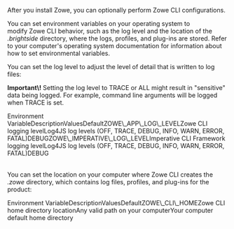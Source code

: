 <?xml version="1.0" encoding="UTF-8"?><?workdir /opt/dita-ot/out/.tmp?><?workdir-uri file:/opt/dita-ot/out/.tmp/?><?path2project ../?><?path2project-uri ../?><?path2rootmap-uri ../?><topic xmlns:ditaarch="http://dita.oasis-open.org/architecture/2005/" xmlns:dita-ot="http://dita-ot.sourceforge.net/ns/201007/dita-ot" class="- topic/topic " ditaarch:DITAArchVersion="1.2" domains="(topic hi-d) (topic ut-d) (topic indexing-d) (topic hazard-d) (topic abbrev-d) (topic pr-d) (topic sw-d) (topic ui-d)" id="configuring-zowe-cli" xtrf="file:/opt/dita-ot/data/user-guide/cli-configuringcli.md" xtrc="topic:1;182:3"><title class="- topic/title " xtrf="file:/opt/dita-ot/data/user-guide/cli-configuringcli.md" xtrc="title:1;182:3">Configuring Zowe CLI</title><body class="- topic/body " xtrf="file:/opt/dita-ot/data/user-guide/cli-configuringcli.md" xtrc="body:1;182:3"><p class="- topic/p " xtrf="file:/opt/dita-ot/data/user-guide/cli-configuringcli.md" xtrc="p:1;182:3">After you install Zowe, you can optionally perform Zowe CLI configurations.</p></body><topic class="- topic/topic " ditaarch:DITAArchVersion="1.2" domains="(topic hi-d) (topic ut-d) (topic indexing-d) (topic hazard-d) (topic abbrev-d) (topic pr-d) (topic sw-d) (topic ui-d)" id="setting-environment-variables-for-zowe-cli" xtrf="file:/opt/dita-ot/data/user-guide/cli-configuringcli.md" xtrc="topic:2;182:3"><title class="- topic/title " xtrf="file:/opt/dita-ot/data/user-guide/cli-configuringcli.md" xtrc="title:2;182:3">Setting environment variables for Zowe CLI</title><body class="- topic/body " xtrf="file:/opt/dita-ot/data/user-guide/cli-configuringcli.md" xtrc="body:2;182:3"><p class="- topic/p " xtrf="file:/opt/dita-ot/data/user-guide/cli-configuringcli.md" xtrc="p:2;182:3">You can set environment variables on your operating system to modify Zowe CLI behavior, such as the log level and the location of the <i class="+ topic/ph hi-d/i " xtrf="file:/opt/dita-ot/data/user-guide/cli-configuringcli.md" xtrc="i:1;182:3">.brightside</i> directory, where the logs, profiles, and plug-ins are stored. Refer to your computer's operating system documentation for information about how to set environmental variables.</p></body><topic class="- topic/topic " ditaarch:DITAArchVersion="1.2" domains="(topic hi-d) (topic ut-d) (topic indexing-d) (topic hazard-d) (topic abbrev-d) (topic pr-d) (topic sw-d) (topic ui-d)" id="setting-log-levels" xtrf="file:/opt/dita-ot/data/user-guide/cli-configuringcli.md" xtrc="topic:3;182:3"><title class="- topic/title " xtrf="file:/opt/dita-ot/data/user-guide/cli-configuringcli.md" xtrc="title:3;182:3">Setting log levels</title><body class="- topic/body " xtrf="file:/opt/dita-ot/data/user-guide/cli-configuringcli.md" xtrc="body:3;182:3"><p class="- topic/p " xtrf="file:/opt/dita-ot/data/user-guide/cli-configuringcli.md" xtrc="p:3;182:3">You can set the log level to adjust the level of detail that is written to log files:</p><p class="- topic/p " xtrf="file:/opt/dita-ot/data/user-guide/cli-configuringcli.md" xtrc="p:4;182:3"><b class="+ topic/ph hi-d/b " xtrf="file:/opt/dita-ot/data/user-guide/cli-configuringcli.md" xtrc="b:1;182:3">Important\!</b> Setting the log level to TRACE or ALL might result in "sensitive" data being logged. For example, command line arguments will be logged when TRACE is set.</p><table class="- topic/table " xtrf="file:/opt/dita-ot/data/user-guide/cli-configuringcli.md" xtrc="table:1;182:3"><tgroup class="- topic/tgroup " cols="4" xtrf="file:/opt/dita-ot/data/user-guide/cli-configuringcli.md" xtrc="tgroup:1;182:3"><colspec class="- topic/colspec " colname="col1" xtrf="file:/opt/dita-ot/data/user-guide/cli-configuringcli.md" xtrc="colspec:1;182:3"/><colspec class="- topic/colspec " colname="col2" xtrf="file:/opt/dita-ot/data/user-guide/cli-configuringcli.md" xtrc="colspec:2;182:3"/><colspec class="- topic/colspec " colname="col3" xtrf="file:/opt/dita-ot/data/user-guide/cli-configuringcli.md" xtrc="colspec:3;182:3"/><colspec class="- topic/colspec " colname="col4" xtrf="file:/opt/dita-ot/data/user-guide/cli-configuringcli.md" xtrc="colspec:4;182:3"/><thead class="- topic/thead " xtrf="file:/opt/dita-ot/data/user-guide/cli-configuringcli.md" xtrc="thead:1;182:3"><row class="- topic/row " xtrf="file:/opt/dita-ot/data/user-guide/cli-configuringcli.md" xtrc="row:1;182:3"><entry class="- topic/entry " xtrf="file:/opt/dita-ot/data/user-guide/cli-configuringcli.md" xtrc="entry:1;182:3">Environment Variable</entry><entry class="- topic/entry " xtrf="file:/opt/dita-ot/data/user-guide/cli-configuringcli.md" xtrc="entry:2;182:3">Description</entry><entry class="- topic/entry " xtrf="file:/opt/dita-ot/data/user-guide/cli-configuringcli.md" xtrc="entry:3;182:3">Values</entry><entry class="- topic/entry " xtrf="file:/opt/dita-ot/data/user-guide/cli-configuringcli.md" xtrc="entry:4;182:3">Default</entry></row></thead><tbody class="- topic/tbody " xtrf="file:/opt/dita-ot/data/user-guide/cli-configuringcli.md" xtrc="tbody:1;182:3"><row class="- topic/row " xtrf="file:/opt/dita-ot/data/user-guide/cli-configuringcli.md" xtrc="row:2;182:3"><entry class="- topic/entry " xtrf="file:/opt/dita-ot/data/user-guide/cli-configuringcli.md" xtrc="entry:5;182:3"><codeph class="+ topic/ph pr-d/codeph " xtrf="file:/opt/dita-ot/data/user-guide/cli-configuringcli.md" xtrc="codeph:1;182:3">ZOWE\_APP\_LOG\_LEVEL</codeph></entry><entry class="- topic/entry " xtrf="file:/opt/dita-ot/data/user-guide/cli-configuringcli.md" xtrc="entry:6;182:3">Zowe CLI logging level</entry><entry class="- topic/entry " xtrf="file:/opt/dita-ot/data/user-guide/cli-configuringcli.md" xtrc="entry:7;182:3">Log4JS log levels (OFF, TRACE, DEBUG, INFO, WARN, ERROR, FATAL)</entry><entry class="- topic/entry " xtrf="file:/opt/dita-ot/data/user-guide/cli-configuringcli.md" xtrc="entry:8;182:3">DEBUG</entry></row><row class="- topic/row " xtrf="file:/opt/dita-ot/data/user-guide/cli-configuringcli.md" xtrc="row:3;182:3"><entry class="- topic/entry " xtrf="file:/opt/dita-ot/data/user-guide/cli-configuringcli.md" xtrc="entry:9;182:3"><codeph class="+ topic/ph pr-d/codeph " xtrf="file:/opt/dita-ot/data/user-guide/cli-configuringcli.md" xtrc="codeph:2;182:3">ZOWE\_IMPERATIVE\_LOG\_LEVEL</codeph></entry><entry class="- topic/entry " xtrf="file:/opt/dita-ot/data/user-guide/cli-configuringcli.md" xtrc="entry:10;182:3">Imperative CLI Framework logging level</entry><entry class="- topic/entry " xtrf="file:/opt/dita-ot/data/user-guide/cli-configuringcli.md" xtrc="entry:11;182:3">Log4JS log levels (OFF, TRACE, DEBUG, INFO, WARN, ERROR, FATAL)</entry><entry class="- topic/entry " xtrf="file:/opt/dita-ot/data/user-guide/cli-configuringcli.md" xtrc="entry:12;182:3">DEBUG</entry></row></tbody></tgroup></table></body></topic><topic class="- topic/topic " ditaarch:DITAArchVersion="1.2" domains="(topic hi-d) (topic ut-d) (topic indexing-d) (topic hazard-d) (topic abbrev-d) (topic pr-d) (topic sw-d) (topic ui-d)" id="setting-the-zowe-directory" xtrf="file:/opt/dita-ot/data/user-guide/cli-configuringcli.md" xtrc="topic:4;182:3"><title class="- topic/title " xtrf="file:/opt/dita-ot/data/user-guide/cli-configuringcli.md" xtrc="title:4;182:3">Setting the .zowe directory</title><body class="- topic/body " xtrf="file:/opt/dita-ot/data/user-guide/cli-configuringcli.md" xtrc="body:4;182:3"><p class="- topic/p " xtrf="file:/opt/dita-ot/data/user-guide/cli-configuringcli.md" xtrc="p:5;182:3">You can set the location on your computer where Zowe CLI creates the <i class="+ topic/ph hi-d/i " xtrf="file:/opt/dita-ot/data/user-guide/cli-configuringcli.md" xtrc="i:2;182:3">.zowe</i> directory, which contains log files, profiles, and plug-ins for the product:</p><table class="- topic/table " xtrf="file:/opt/dita-ot/data/user-guide/cli-configuringcli.md" xtrc="table:2;182:3"><tgroup class="- topic/tgroup " cols="4" xtrf="file:/opt/dita-ot/data/user-guide/cli-configuringcli.md" xtrc="tgroup:2;182:3"><colspec class="- topic/colspec " colname="col1" xtrf="file:/opt/dita-ot/data/user-guide/cli-configuringcli.md" xtrc="colspec:5;182:3"/><colspec class="- topic/colspec " colname="col2" xtrf="file:/opt/dita-ot/data/user-guide/cli-configuringcli.md" xtrc="colspec:6;182:3"/><colspec class="- topic/colspec " colname="col3" xtrf="file:/opt/dita-ot/data/user-guide/cli-configuringcli.md" xtrc="colspec:7;182:3"/><colspec class="- topic/colspec " colname="col4" xtrf="file:/opt/dita-ot/data/user-guide/cli-configuringcli.md" xtrc="colspec:8;182:3"/><thead class="- topic/thead " xtrf="file:/opt/dita-ot/data/user-guide/cli-configuringcli.md" xtrc="thead:2;182:3"><row class="- topic/row " xtrf="file:/opt/dita-ot/data/user-guide/cli-configuringcli.md" xtrc="row:4;182:3"><entry class="- topic/entry " xtrf="file:/opt/dita-ot/data/user-guide/cli-configuringcli.md" xtrc="entry:13;182:3">Environment Variable</entry><entry class="- topic/entry " xtrf="file:/opt/dita-ot/data/user-guide/cli-configuringcli.md" xtrc="entry:14;182:3">Description</entry><entry class="- topic/entry " xtrf="file:/opt/dita-ot/data/user-guide/cli-configuringcli.md" xtrc="entry:15;182:3">Values</entry><entry class="- topic/entry " xtrf="file:/opt/dita-ot/data/user-guide/cli-configuringcli.md" xtrc="entry:16;182:3">Default</entry></row></thead><tbody class="- topic/tbody " xtrf="file:/opt/dita-ot/data/user-guide/cli-configuringcli.md" xtrc="tbody:2;182:3"><row class="- topic/row " xtrf="file:/opt/dita-ot/data/user-guide/cli-configuringcli.md" xtrc="row:5;182:3"><entry class="- topic/entry " xtrf="file:/opt/dita-ot/data/user-guide/cli-configuringcli.md" xtrc="entry:17;182:3"><codeph class="+ topic/ph pr-d/codeph " xtrf="file:/opt/dita-ot/data/user-guide/cli-configuringcli.md" xtrc="codeph:3;182:3">ZOWE\_CLI\_HOME</codeph></entry><entry class="- topic/entry " xtrf="file:/opt/dita-ot/data/user-guide/cli-configuringcli.md" xtrc="entry:18;182:3">Zowe CLI home directory location</entry><entry class="- topic/entry " xtrf="file:/opt/dita-ot/data/user-guide/cli-configuringcli.md" xtrc="entry:19;182:3">Any valid path on your computer</entry><entry class="- topic/entry " xtrf="file:/opt/dita-ot/data/user-guide/cli-configuringcli.md" xtrc="entry:20;182:3">Your computer default home directory</entry></row></tbody></tgroup></table></body></topic></topic></topic>